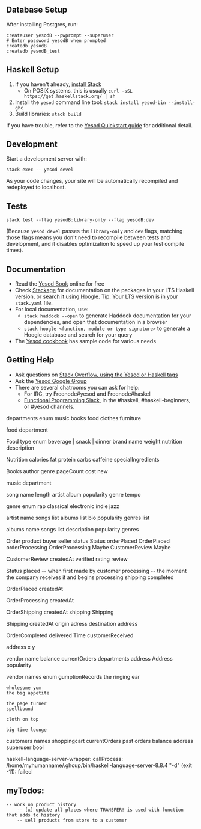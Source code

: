 ## Database Setup

After installing Postgres, run:

```
createuser yesodB --pwprompt --superuser
# Enter password yesodB when prompted
createdb yesodB
createdb yesodB_test
```

## Haskell Setup

1. If you haven't already, [install Stack](https://haskell-lang.org/get-started)
	* On POSIX systems, this is usually `curl -sSL https://get.haskellstack.org/ | sh`
2. Install the `yesod` command line tool: `stack install yesod-bin --install-ghc`
3. Build libraries: `stack build`

If you have trouble, refer to the [Yesod Quickstart guide](https://www.yesodweb.com/page/quickstart) for additional detail.

## Development

Start a development server with:

```
stack exec -- yesod devel
```

As your code changes, your site will be automatically recompiled and redeployed to localhost.

## Tests

```
stack test --flag yesodB:library-only --flag yesodB:dev
```

(Because `yesod devel` passes the `library-only` and `dev` flags, matching those flags means you don't need to recompile between tests and development, and it disables optimization to speed up your test compile times).

## Documentation

* Read the [Yesod Book](https://www.yesodweb.com/book) online for free
* Check [Stackage](http://stackage.org/) for documentation on the packages in your LTS Haskell version, or [search it using Hoogle](https://www.stackage.org/lts/hoogle?q=). Tip: Your LTS version is in your `stack.yaml` file.
* For local documentation, use:
	* `stack haddock --open` to generate Haddock documentation for your dependencies, and open that documentation in a browser
	* `stack hoogle <function, module or type signature>` to generate a Hoogle database and search for your query
* The [Yesod cookbook](https://github.com/yesodweb/yesod-cookbook) has sample code for various needs

## Getting Help

* Ask questions on [Stack Overflow, using the Yesod or Haskell tags](https://stackoverflow.com/questions/tagged/yesod+haskell)
* Ask the [Yesod Google Group](https://groups.google.com/forum/#!forum/yesodweb)
* There are several chatrooms you can ask for help:
	* For IRC, try Freenode#yesod and Freenode#haskell
	* [Functional Programming Slack](https://fpchat-invite.herokuapp.com/), in the #haskell, #haskell-beginners, or #yesod channels.


departments enum 
	music
	books
	food
	clothes
	furniture 

food department

Food
	type enum beverage | snack | dinner
	brand
	name
	weight
	nutrition
	description

Nutrition
	calories
	fat
	protein 
	carbs 
	caffeine
	specialIngredients


Books
	author 
	genre
	pageCount
	cost 
	new
	

music department 

song 
	name
	length 
	artist
	album
	popularity 
	genre
	tempo 
	
genre enum
	rap
	classical
	electronic
	indie
	jazz

artist 
	name 
	songs list
	albums list 
	bio 
	popularity
	genres list

albums
	name 
	songs list
	description
	popularity 
	genres

Order
	product
	buyer
	seller
	status Status
	orderPlaced OrderPlaced
	orderProcessing OrderProcessing Maybe
	CustomerReview Maybe

CustomerReview
	createdAt
	verified
	rating
	review

Status 
	placed -- when first made by customer
	processing -- the moment the company receives it and begins processing
	shipping 
	completed

OrderPlaced
	createdAt

OrderProcessing 
	createdAt 

OrderShipping
	createdAt
	shipping Shipping
	
Shipping
	createdAt
	origin adress
	destination address

OrderCompleted
	delivered Time
	customerReceived



address 
	x
	y
	

vendor 
	name 
	balance
	currentOrders
	departments
	address Address
	popularity

vendor names enum
	gumptionRecords
	the ringing ear

	wholesome yum
	the big appetite

	the page turner
	spellbound 

	cloth on top

	big time lounge



customers
	names
	shoppingcart 
	currentOrders
	past orders
	balance
	address
	superuser bool 



haskell-language-server-wrapper: callProcess: /home/myhumanname/.ghcup/bin/haskell-language-server-8.8.4 "-d" (exit -11): failed


## myTodos:
	-- work on product history
		-- [x] update all places where TRANSFER! is used with function that adds to history
		-- sell products from store to a customer